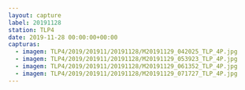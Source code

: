 ```yaml
---
layout: capture
label: 20191128
station: TLP4
date: 2019-11-28 00:00:00+00:00
capturas:
  - imagem: TLP4/2019/201911/20191128/M20191129_042025_TLP_4P.jpg
  - imagem: TLP4/2019/201911/20191128/M20191129_053923_TLP_4P.jpg
  - imagem: TLP4/2019/201911/20191128/M20191129_061352_TLP_4P.jpg
  - imagem: TLP4/2019/201911/20191128/M20191129_071727_TLP_4P.jpg
---
```

